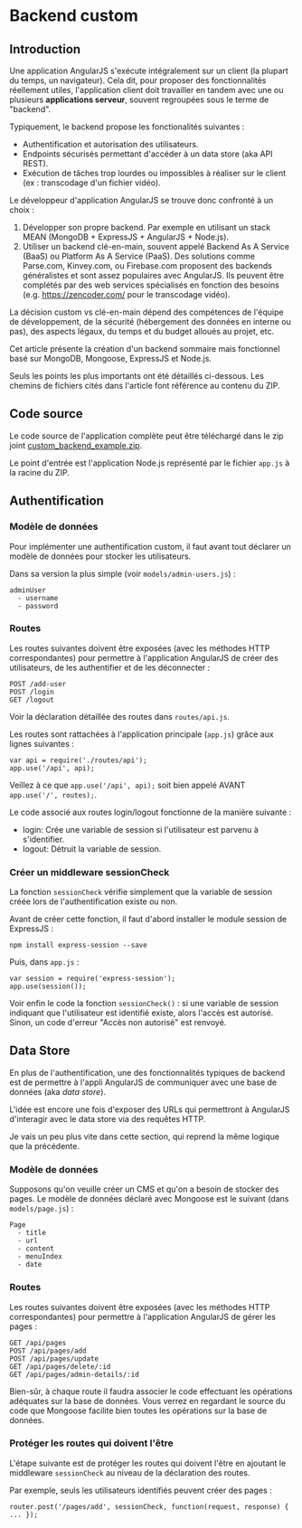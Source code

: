 Backend custom
==============

Introduction
------------

Une application AngularJS s'exécute intégralement sur un client (la plupart du temps, un navigateur). Cela dit, pour proposer des fonctionnalités réellement utiles, l'application client doit travailler en tandem avec une ou plusieurs **applications serveur**, souvent regroupées sous le terme de "backend".

Typiquement, le backend propose les fonctionalités suivantes :
- Authentification et autorisation des utilisateurs.
- Endpoints sécurisés permettant d'accéder à un data store (aka API REST).
- Exécution de tâches trop lourdes ou impossibles à réaliser sur le client (ex : transcodage d'un fichier vidéo).

Le développeur d'application AngularJS se trouve donc confronté à un choix :

1. Développer son propre backend. Par exemple en utilisant un stack MEAN (MongoDB + ExpressJS + AngularJS + Node.js).
2. Utiliser un backend clé-en-main, souvent appelé Backend As A Service (BaaS) ou Platform As A Service (PaaS). Des solutions comme Parse.com, Kinvey.com, ou Firebase.com proposent des backends généralistes et sont assez populaires avec AngularJS. Ils peuvent être complétés par des web services spécialisés en fonction des besoins (e.g. https://zencoder.com/ pour le transcodage vidéo).

La décision custom vs clé-en-main dépend des compétences de l'équipe de développement, de la sécurité (hébergement des données en interne ou pas), des aspects légaux, du temps et du budget alloués au projet, etc.

Cet article présente la création d'un backend sommaire mais fonctionnel basé sur MongoDB, Mongoose, ExpressJS et Node.js.

Seuls les points les plus importants ont été détaillés ci-dessous. Les chemins de fichiers cités dans l'article font référence au contenu du ZIP.



Code source
-----------

Le code source de l'application complète peut être téléchargé dans le zip joint [custom_backend_example.zip](custom_backend_example.zip).

Le point d'entrée est l'application Node.js représenté par le fichier `app.js` à la racine du ZIP.



Authentification
----------------


### Modèle de données

Pour implémenter une authentification custom, il faut avant tout déclarer un modèle de données pour stocker les utilisateurs.

Dans sa version la plus simple (voir `models/admin-users.js`) :

```
adminUser
  - username
  - password
```


### Routes

Les routes suivantes doivent être exposées (avec les méthodes HTTP correspondantes) pour permettre à l'application AngularJS de créer des utilisateurs, de les authentifier et de les déconnecter :

    POST /add-user
    POST /login
    GET /logout

Voir la déclaration détaillée des routes dans `routes/api.js`.

Les routes sont rattachées à l'application principale (`app.js`) grâce aux lignes suivantes :

    var api = require('./routes/api');
    app.use('/api', api);

Veillez à ce que `app.use('/api', api);` soit bien appelé AVANT `app.use('/', routes);`.

Le code associé aux routes login/logout fonctionne de la manière suivante :
- login: Crée une variable de session si l'utilisateur est parvenu à s'identifier.
- logout: Détruit la variable de session.


### Créer un middleware sessionCheck

La fonction `sessionCheck` vérifie simplement que la variable de session créée lors de l'authentification existe ou non.

Avant de créer cette fonction, il faut d'abord installer le module session de ExpressJS :

    npm install express-session --save

Puis, dans `app.js` :

    var session = require('express-session');
    app.use(session());

Voir enfin le code la fonction `sessionCheck()` : si une variable de session indiquant que l'utilisateur est identifié existe, alors l'accès est autorisé. Sinon, un code d'erreur "Accès non autorisé" est renvoyé.



Data Store
----------

En plus de l'authentification, une des fonctionnalités typiques de backend est de permettre à l'appli AngularJS de communiquer avec une base de données (aka *data store*).

L'idée est encore une fois d'exposer des URLs qui permettront à AngularJS d'interagir avec le data store via des requêtes HTTP.

Je vais un peu plus vite dans cette section, qui reprend la même logique que la précédente.


### Modèle de données

Supposons qu'on veuille créer un CMS et qu'on a besoin de stocker des pages. Le modèle de données déclaré avec Mongoose est le suivant (dans `models/page.js`) :

```
Page
  - title
  - url
  - content
  - menuIndex
  - date
```


### Routes

Les routes suivantes doivent être exposées (avec les méthodes HTTP correspondantes) pour permettre à l'application AngularJS de gérer les pages :

    GET /api/pages
    POST /api/pages/add
    POST /api/pages/update
    GET /api/pages/delete/:id
    GET /api/pages/admin-details/:id

Bien-sûr, à chaque route il faudra associer le code effectuant les opérations adéquates sur la base de données. Vous verrez en regardant le source du code que Mongoose facilite bien toutes les opérations sur la base de données.



### Protéger les routes qui doivent l'être

L'étape suivante est de protéger les routes qui doivent l'être en ajoutant le middleware `sessionCheck` au niveau de la déclaration des routes.

Par exemple, seuls les utilisateurs identifiés peuvent créer des pages :

    router.post('/pages/add', sessionCheck, function(request, response) { ... });

